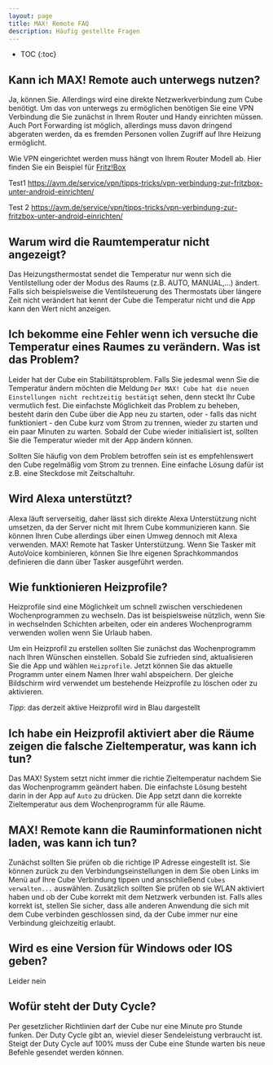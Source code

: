 ```yaml
---
layout: page
title: MAX! Remote FAQ
description: Häufig gestellte Fragen
---
```


* TOC
{:toc}

## Kann ich MAX! Remote auch unterwegs nutzen?

Ja, können Sie. Allerdings wird eine direkte Netzwerkverbindung zum Cube benötigt. Um das von unterwegs zu ermöglichen benötigen Sie eine VPN Verbindung die Sie zunächst in Ihrem Router und Handy einrichten müssen.
Auch Port Forwarding ist möglich, allerdings muss davon dringend abgeraten werden, da es fremden Personen vollen Zugriff auf Ihre Heizung ermöglicht.

Wie VPN eingerichtet werden muss hängt von Ihrem Router Modell ab. Hier finden Sie ein Beispiel für [Fritz!Box]( https://avm.de/service/vpn/tipps-tricks/vpn-verbindung-zur-fritzbox-unter-android-einrichten/ )

Test1 https://avm.de/service/vpn/tipps-tricks/vpn-verbindung-zur-fritzbox-unter-android-einrichten/

Test 2 <https://avm.de/service/vpn/tipps-tricks/vpn-verbindung-zur-fritzbox-unter-android-einrichten/>


## Warum wird die Raumtemperatur nicht angezeigt?

Das Heizungsthermostat sendet die Temperatur nur wenn sich die Ventilstellung oder der Modus des Raums (z.B. AUTO, MANUAL,...) ändert.
Falls sich beispielsweise die Ventilsteuerung des Thermostats über längere Zeit nicht verändert hat kennt der Cube die Temperatur nicht und die App kann den Wert nicht anzeigen.

## Ich bekomme eine Fehler wenn ich versuche die Temperatur eines Raumes zu verändern. Was ist das Problem?

Leider hat der Cube ein Stabilitätsproblem. Falls Sie jedesmal wenn Sie die Temperatur ändern möchten die Meldung `Der MAX! Cube hat die neuen Einstellungen nicht rechtzeitig bestätigt` sehen,
denn steckt Ihr Cube vermutlich fest. Die einfachste Möglichkeit das Problem zu beheben, besteht darin den Cube über die App neu zu starten, oder - falls das nicht funktioniert -
den Cube kurz vom Strom zu trennen, wieder zu starten und ein paar Minuten zu warten.
Sobald der Cube wieder initialisiert ist, sollten Sie die Temperatur wieder mit der App ändern können.

Sollten Sie häufig von dem Problem betroffen sein ist es empfehlenswert den Cube regelmäßig vom Strom zu trennen. Eine einfache Lösung dafür ist z.B. eine Steckdose mit Zeitschaltuhr.

## Wird Alexa unterstützt?

Alexa läuft serverseitig, daher lässt sich direkte Alexa Unterstützung nicht umsetzen, da der Server nicht mit Ihrem Cube kommunizieren kann.
Sie können Ihren Cube allerdings über einen Umweg dennoch mit Alexa verwenden. MAX! Remote hat Tasker Unterstützung. Wenn Sie Tasker mit AutoVoice kombinieren, können Sie
Ihre eigenen Sprachkommandos definieren die dann über Tasker ausgeführt werden.

## Wie funktionieren Heizprofile?

Heizprofile sind eine Möglichkeit um schnell zwischen verschiedenen Wochenprogrammen zu wechseln.
Das ist beispielsweise nützlich, wenn Sie in wechselnden Schichten arbeiten, oder ein anderes Wochenprogramm verwenden wollen wenn Sie Urlaub haben.

Um ein Heizprofil zu erstellen sollten Sie zunächst das Wochenprogramm nach Ihren Wünschen einstellen. Sobald Sie zufrieden sind, aktualisieren Sie die App und wählen `Heizprofile`.
Jetzt können Sie das aktuelle Programm unter einem Namen Ihrer wahl abspeichern. Der gleiche Bildschirm wird verwendet um bestehende Heizprofile zu löschen oder zu aktivieren.

_Tipp_: das derzeit aktive Heizprofil wird in Blau dargestellt

## Ich habe ein Heizprofil aktiviert aber die Räume zeigen die falsche Zieltemperatur, was kann ich tun?

Das MAX! System setzt nicht immer die richtie Zieltemperatur nachdem Sie das Wochenprogramm geändert haben. Die einfachste Lösung besteht darin in der App auf <code>Auto</code> zu drücken.
Die App setzt dann die korrekte Zieltemperatur aus dem Wochenprogramm für alle Räume.

## MAX! Remote kann die Rauminformationen nicht laden, was kann ich tun?

Zunächst sollten Sie prüfen ob die richtige IP Adresse eingestellt ist. Sie können zurück zu den Verbindungseinstellungen in dem Sie oben Links im Menü auf Ihre Cube Verbindung tippen und
ansschließend `Cubes verwalten...` auswählen.
Zusätzlich sollten Sie prüfen ob sie WLAN aktiviert haben und ob der Cube korrekt mit dem Netzwerk verbunden ist.
Falls alles korrekt ist, stellen Sie sicher, dass alle anderen Anwendung die sich mit dem Cube verbinden geschlossen sind, da der Cube immer nur eine Verbindung gleichzeitig erlaubt.

## Wird es eine Version für Windows oder IOS geben?

Leider nein

## Wofür steht der Duty Cycle?

Per gesetzlicher Richtlinien darf der Cube nur eine Minute pro Stunde funken.
Der Duty Cycle gibt an, wieviel dieser Sendeleistung verbraucht ist. Steigt der Duty Cycle auf 100% muss der Cube eine Stunde warten
bis neue Befehle gesendet werden können. 